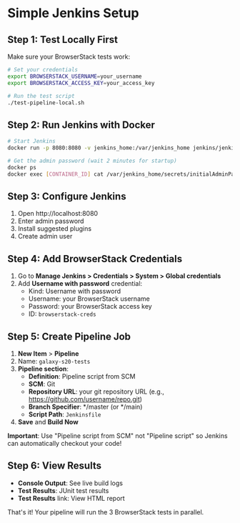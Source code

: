 # Simple Jenkins Setup

## Step 1: Test Locally First

Make sure your BrowserStack tests work:

```bash
# Set your credentials
export BROWSERSTACK_USERNAME=your_username
export BROWSERSTACK_ACCESS_KEY=your_access_key

# Run the test script
./test-pipeline-local.sh
```

## Step 2: Run Jenkins with Docker

```bash
# Start Jenkins
docker run -p 8080:8080 -v jenkins_home:/var/jenkins_home jenkins/jenkins:lts

# Get the admin password (wait 2 minutes for startup)
docker ps
docker exec [CONTAINER_ID] cat /var/jenkins_home/secrets/initialAdminPassword
```

## Step 3: Configure Jenkins

1. Open http://localhost:8080
2. Enter admin password
3. Install suggested plugins
4. Create admin user

## Step 4: Add BrowserStack Credentials

1. Go to **Manage Jenkins > Credentials > System > Global credentials**
2. Add **Username with password** credential:
   - Kind: Username with password
   - Username: your BrowserStack username
   - Password: your BrowserStack access key
   - ID: `browserstack-creds`

## Step 5: Create Pipeline Job

1. **New Item** > **Pipeline**
2. Name: `galaxy-s20-tests`
3. **Pipeline section**: 
   - **Definition**: Pipeline script from SCM
   - **SCM**: Git
   - **Repository URL**: your git repository URL (e.g., https://github.com/username/repo.git)
   - **Branch Specifier**: */master (or */main)
   - **Script Path**: `Jenkinsfile`
4. **Save** and **Build Now**

**Important**: Use "Pipeline script from SCM" not "Pipeline script" so Jenkins can automatically checkout your code!

## Step 6: View Results

- **Console Output**: See live build logs
- **Test Results**: JUnit test results
- **Test Results** link: View HTML report

That's it! Your pipeline will run the 3 BrowserStack tests in parallel. 
